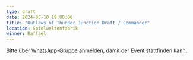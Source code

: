 ```yaml
---
type: draft
date: 2024-05-10 19:00:00
title: "Outlaws of Thunder Junction Draft / Commander"
location: Spielweltenfabrik
winner: Raffael
---
```


Bitte über [WhatsApp-Gruppe](https://chat.whatsapp.com/HQ7IINFrZB63esDNRqsIUw) anmelden, damit der Event stattfinden kann.
